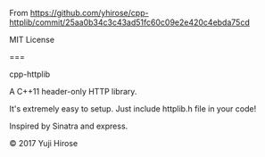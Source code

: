 From https://github.com/yhirose/cpp-httplib/commit/25aa0b34c3c43ad51fc60c09e2e420c4ebda75cd

MIT License

===

cpp-httplib

A C++11 header-only HTTP library.

It's extremely easy to setup. Just include httplib.h file in your code!

Inspired by Sinatra and express.

© 2017 Yuji Hirose
